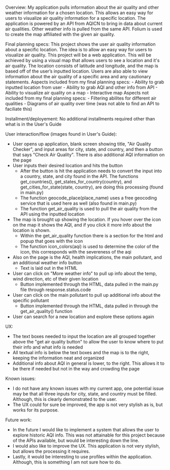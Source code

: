 Overview:
  My application pulls information about the air quality and other weather information for a chosen location. 
  This allows an easy way for users to visualize air quality information for a specific location.
  The application is powered by an API from AQICN to bring in data about current air qualities. Other weather info is pulled from the same API.
  Folium is used to create the map affiliated with the given air quality.

Final planning specs:
This project shows the user air quality information about a specific location. The idea is to allow an easy way for users to visualize air quality. This project will be a web application. This will be achieved by using a visual map that allows users to see a location and it's air quality. The location consists of latitude and longitude, and the map is based off of the user’s inputted location. Users are also able to view information about the air quality of a specific area and any cautionary statements. 
  Aspects included from my final planning specs:
    - Ability to grab inputted location from user
    - Ability to grab AQI and other info from API
    - Ability to visualize air quality on a map
    - Interactive map
  Aspects not included from my final planning specs:
    - Filtering abilites for different air qualities
    - Diagrams of air quality over time (was not able to find an API to faciliate this)

Installment/deployement:
  No additional installments required other than what is in the User's Guide

User interaction/flow (images found in User's Guide):
  - User opens up application, blank screen showing title, "Air Quality Checker", and input areas for city, state, and country, and then a button that says "Check Air Quality". There is also additional AQI information on the page
  - User inputs their desired location and hits the button
      - After the button is hit the application needs to convert the input into a country, state, and city found in the API. The functions get_countries(), get_states_for_country(country), and get_cities_for_state(state, country), are doing this processing (found in main.py)
      - The function geocode_place(place_name) uses a free geocoding service that is used here as well (also found in main.py)
      - The function get_air_quality is used to pull the air quality from the API using the inputted location
  - The map is brought up showing the location. If you hover over the icon on the map it shows the AQI, and if you click it more info about the location is shown.
      - Within the get_air_quality function there is a section for the html and popup that goes with the icon
      - The function icon_colors(aqi) is used to determine the color of the icon, this corresponds with the severeness of the aqi
  - Also on the page is the AQI, health implications, the main pollutant, and an additional weather info button
      - Text is laid out in the HTML
  - User can click on "More weather info" to pull up info about the temp, wind direction, etc of their given location
      - Button implemented through the HTML, data pulled in the main.py file through response.status.code
  - User can click on the main pollutant to pull up additional info about the specific pollutant
      - Button implemented through the HTML, data pulled in through the get_air_quality() function
  - User can search for a new location and explore these options again

UX:
  - The text boxes needed to input the location are all grouped together above the "get air quality button" to allow the user to know where to put their info and what info is needed
  - All textual info is below the text boxes and the map is to the right, keeping the information neat and organized
  - Additional info about AQI in general is lower, to the right. This allows it to be there if needed but not in the way and crowding the page

Known issues:
  - I do not have any known issues with my current app, one potential issue may be that all three inputs for city, state, and country must be filled. Although, this is clearly demonstrated to the user. 
  - The UX could for sure be improved, the app is not very stylish as is, but works for its purpose.

Future work:
  - In the future I would like to implement a system that allows the user to explore historic AQI info. This was not attainable for this project because of the APIs available, but would be interesting down the line.
  - I would also like to improve the UX. This application is not very stylish, but allows the processing it requires.
  - Lastly, it would be interesting to use profiles within the application. Although, this is something I am not sure how to do.
